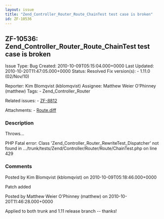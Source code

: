 ```yaml
---
layout: issue
title: "Zend_Controller_Router_Route_ChainTest test case is broken"
id: ZF-10536
---
```


ZF-10536: Zend\_Controller\_Router\_Route\_ChainTest test case is broken
------------------------------------------------------------------------

 Issue Type: Bug Created: 2010-10-09T05:15:04.000+0000 Last Updated: 2010-10-20T11:47:05.000+0000 Status: Resolved Fix version(s): - 1.11.0 (02/Nov/10)
 
 Reporter:  Kim Blomqvist (kblomqvist)  Assignee:  Matthew Weier O'Phinney (matthew)  Tags: - Zend\_Controller\_Router
 
 Related issues: - [ZF-8812](/issues/browse/ZF-8812)
 
 Attachments: - [Route.diff](/issues/secure/attachment/13333/Route.diff)
 
### Description

Throws...

PHP Fatal error: Class 'Zend\_Controller\_Router\_RewriteTest\_Dispatcher' not found in .../trunk/tests/Zend/Controller/Router/Route/ChainTest.php on line 429

 

 

### Comments

Posted by Kim Blomqvist (kblomqvist) on 2010-10-09T05:18:46.000+0000

Patch added

 

 

Posted by Matthew Weier O'Phinney (matthew) on 2010-10-20T11:46:28.000+0000

Applied to both trunk and 1.11 release branch -- thanks!

 

 